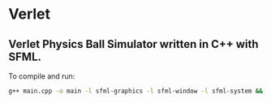 # Verlet
## Verlet Physics Ball Simulator written in C++ with SFML.

To compile and run:
```bash
g++ main.cpp -o main -l sfml-graphics -l sfml-window -l sfml-system && ./main
```
